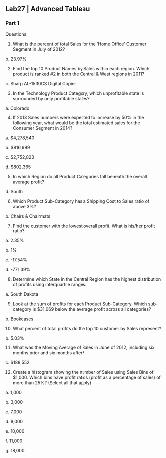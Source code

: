 ## Lab27 | Advanced Tableau

### Part 1

Questions:
1. What is the percent of total Sales for the ‘Home Office’ Customer Segment in July of 2012?

b. 23.97%

2. Find the top 10 Product Names by Sales within each region. Which product is ranked #2 in both the Central
& West regions in 2011?

c. Sharp AL-1530CS Digital Copier

3. In the Technology Product Category, which unprofitable state is surrounded by only profitable states?

a. Colorado


4. If 2013 Sales numbers were expected to increase by 50% in the following year, what would be the total
estimated sales for the Consumer Segment in 2014?

a. $4,278,540

b. $816,999

c. $2,752,823

d. $802,365

5. In which Region do all Product Categories fall beneath the overall average profit?


d. South


6. Which Product Sub-Category has a Shipping Cost to Sales ratio of above 3%?


b. Chairs & Chairmats


7. Find the customer with the lowest overall profit. What is his/her profit ratio?

a. 2.35%

b. 1%

c. -17.54%

d. -771.39%

8. Determine which State in the Central Region has the highest distribution of profits using interquartile
ranges.

a. South Dakota


9. Look at the sum of profits for each Product Sub-Category. Which sub-category is $31,069 below the
average profit across all categories?


b. Bookcases



10.  What percent of total profits do the top 10 customer by Sales represent?


b. 5.03%


11.  What was the Moving Average of Sales in June of 2012, including six months prior and six months after?


c. $188,552



12.  Create a histogram showing the number of Sales using Sales Bins of $1,000. Which bins have profit ratios
(profit as a percentage of sales) of more than 25%? (Select all that apply)

a. 1,000

b. 3,000

c. 7,000

d. 8,000

e. 10,000

f. 11,000

g. 18,000
